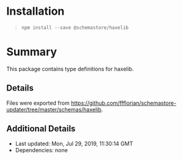 # Installation
> `npm install --save @schemastore/haxelib`

# Summary
This package contains type definitions for haxelib.

## Details
Files were exported from https://github.com/ffflorian/schemastore-updater/tree/master/schemas/haxelib.

## Additional Details
* Last updated: Mon, Jul 29, 2019, 11:30:14 GMT
* Dependencies: none
